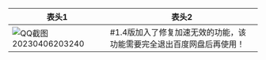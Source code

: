 <div align="left|right|center|justify">

| 表头1  | 表头2|
| ---------- | -----------|
| ![QQ截图20230406203240](https://user-images.githubusercontent.com/24271838/230379658-d7846102-fac1-447f-b070-07c1c5027615.png)   | #1.4版加入了修复加速无效的功能，该功能需要完全退出百度网盘后再使用！   |
  
</div>
